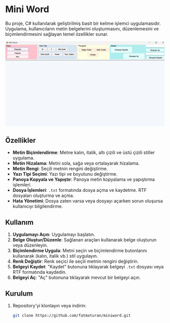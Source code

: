 # Mini Word 

Bu proje, C# kullanılarak geliştirilmiş basit bir kelime işlemci uygulamasıdır. Uygulama, kullanıcıların metin belgelerini oluşturmasını, düzenlemesini ve biçimlendirmesini sağlayan temel özellikler sunar.

![Mini Word](./Miniword.png)

## Özellikler

- **Metin Biçimlendirme**: Metne kalın, italik, altı çizili ve üstü çizili stiller uygulama.
- **Metin Hizalama**: Metni sola, sağa veya ortalayarak hizalama.
- **Metin Rengi**: Seçili metnin rengini değiştirme.
- **Yazı Tipi Seçimi**: Yazı tipi ve boyutunu değiştirme.
- **Panoya Kopyala ve Yapıştır**: Panoya metin kopyalama ve yapıştırma işlemleri.
- **Dosya İşlemleri**: `.txt` formatında dosya açma ve kaydetme. RTF dosyaları oluşturma ve açma.
- **Hata Yönetimi**: Dosya zaten varsa veya dosyayı açarken sorun oluşursa kullanıcıyı bilgilendirme.



## Kullanım

1. **Uygulamayı Açın**: Uygulamayı başlatın.
2. **Belge Oluştur/Düzenle**: Sağlanan araçları kullanarak belge oluşturun veya düzenleyin.
3. **Biçimlendirme Uygula**: Metni seçin ve biçimlendirme butonlarını kullanarak (kalın, italik vb.) stil uygulayın.
4. **Renk Değiştir**: Renk seçici ile seçili metnin rengini değiştirin.
5. **Belgeyi Kaydet**: "Kaydet" butonuna tıklayarak belgeyi `.txt` dosyası veya RTF formatında kaydedin.
6. **Belgeyi Aç**: "Aç" butonuna tıklayarak mevcut bir belgeyi açın.

## Kurulum

1. Repository'yi klonlayın veya indirin:
   ```sh
   git clone https://github.com/fatmaturan/miniword.git
